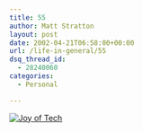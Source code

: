 ```yaml
---
title: 55
author: Matt Stratton
layout: post
date: 2002-04-21T06:58:00+00:00
url: /life-in-general/55
dsq_thread_id:
  - 28240060
categories:
  - Personal

---
```

[![Joy of Tech][1]][2]

 [1]: https://www.geekculture.com/joyoftech/joyimages/323.gif
 [2]: https://www.geekculture.com/joyoftech/index.html